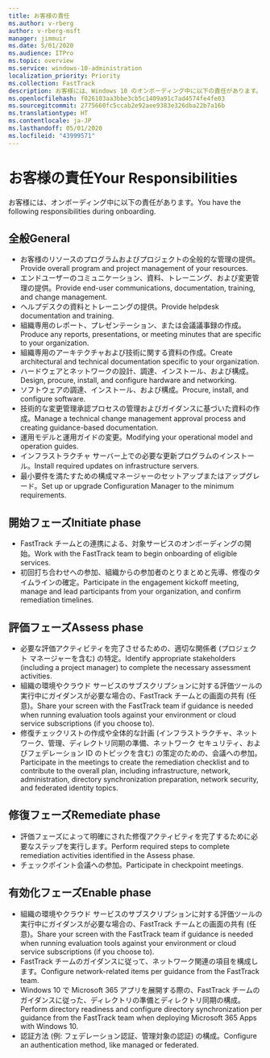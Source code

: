 ```yaml
---
title: お客様の責任
ms.author: v-rberg
author: v-rberg-msft
manager: jimmuir
ms.date: 5/01/2020
ms.audience: ITPro
ms.topic: overview
ms.service: windows-10-administration
localization_priority: Priority
ms.collection: FastTrack
description: お客様には、Windows 10 のオンボーディング中に以下の責任があります。
ms.openlocfilehash: f026103aa3bbe3cb5c1409a91c7ad4574fe4fe03
ms.sourcegitcommit: 2775660fc5ccab2e92aee9383e326dba22b7a16b
ms.translationtype: HT
ms.contentlocale: ja-JP
ms.lasthandoff: 05/01/2020
ms.locfileid: "43999571"
---
```

# <a name="your-responsibilities"></a><span data-ttu-id="98361-103">お客様の責任</span><span class="sxs-lookup"><span data-stu-id="98361-103">Your Responsibilities</span></span>

<span data-ttu-id="98361-104">お客様には、オンボーディング中に以下の責任があります。</span><span class="sxs-lookup"><span data-stu-id="98361-104">You have the following responsibilities during onboarding.</span></span>

## <a name="general"></a><span data-ttu-id="98361-105">全般</span><span class="sxs-lookup"><span data-stu-id="98361-105">General</span></span>

- <span data-ttu-id="98361-106">お客様のリソースのプログラムおよびプロジェクトの全般的な管理の提供。</span><span class="sxs-lookup"><span data-stu-id="98361-106">Provide overall program and project management of your resources.</span></span>
- <span data-ttu-id="98361-107">エンドユーザーのコミュニケーション、資料、トレーニング、および変更管理の提供。</span><span class="sxs-lookup"><span data-stu-id="98361-107">Provide end-user communications, documentation, training, and change management.</span></span>
- <span data-ttu-id="98361-108">ヘルプデスクの資料とトレーニングの提供。</span><span class="sxs-lookup"><span data-stu-id="98361-108">Provide helpdesk documentation and training.</span></span>
- <span data-ttu-id="98361-109">組織専用のレポート、プレゼンテーション、または会議議事録の作成。</span><span class="sxs-lookup"><span data-stu-id="98361-109">Produce any reports, presentations, or meeting minutes that are specific to your organization.</span></span>
- <span data-ttu-id="98361-110">組織専用のアーキテクチャおよび技術に関する資料の作成。</span><span class="sxs-lookup"><span data-stu-id="98361-110">Create architectural and technical documentation specific to your organization.</span></span>
- <span data-ttu-id="98361-111">ハードウェアとネットワークの設計、調達、インストール、および構成。</span><span class="sxs-lookup"><span data-stu-id="98361-111">Design, procure, install, and configure hardware and networking.</span></span>
- <span data-ttu-id="98361-112">ソフトウェアの調達、インストール、および構成。</span><span class="sxs-lookup"><span data-stu-id="98361-112">Procure, install, and configure software.</span></span>
- <span data-ttu-id="98361-113">技術的な変更管理承認プロセスの管理およびガイダンスに基づいた資料の作成。</span><span class="sxs-lookup"><span data-stu-id="98361-113">Manage a technical change management approval process and creating guidance-based documentation.</span></span>
- <span data-ttu-id="98361-114">運用モデルと運用ガイドの変更。</span><span class="sxs-lookup"><span data-stu-id="98361-114">Modifying your operational model and operation guides.</span></span>
- <span data-ttu-id="98361-115">インフラストラクチャ サーバー上での必要な更新プログラムのインストール。</span><span class="sxs-lookup"><span data-stu-id="98361-115">Install required updates on infrastructure servers.</span></span>
- <span data-ttu-id="98361-116">最小要件を満たすための構成マネージャーのセットアップまたはアップグレード。</span><span class="sxs-lookup"><span data-stu-id="98361-116">Set up or upgrade Configuration Manager to the minimum requirements.</span></span>

## <a name="initiate-phase"></a><span data-ttu-id="98361-117">開始フェーズ</span><span class="sxs-lookup"><span data-stu-id="98361-117">Initiate phase</span></span>

- <span data-ttu-id="98361-118">FastTrack チームとの連携による、対象サービスのオンボーディングの開始。</span><span class="sxs-lookup"><span data-stu-id="98361-118">Work with the FastTrack team to begin onboarding of eligible services.</span></span>
- <span data-ttu-id="98361-119">初回打ち合わせへの参加、組織からの参加者のとりまとめと先導、修復のタイムラインの確定。</span><span class="sxs-lookup"><span data-stu-id="98361-119">Participate in the engagement kickoff meeting, manage and lead participants from your organization, and confirm remediation timelines.</span></span>

## <a name="assess-phase"></a><span data-ttu-id="98361-120">評価フェーズ</span><span class="sxs-lookup"><span data-stu-id="98361-120">Assess phase</span></span>

- <span data-ttu-id="98361-121">必要な評価アクティビティを完了させるための、適切な関係者 (プロジェクト マネージャーを含む) の特定。</span><span class="sxs-lookup"><span data-stu-id="98361-121">Identify appropriate stakeholders (including a project manager) to complete the necessary assessment activities.</span></span>
- <span data-ttu-id="98361-122">組織の環境やクラウド サービスのサブスクリプションに対する評価ツールの実行中にガイダンスが必要な場合の、FastTrack チームとの画面の共有 (任意)。</span><span class="sxs-lookup"><span data-stu-id="98361-122">Share your screen with the FastTrack team if guidance is needed when running evaluation tools against your environment or cloud service subscriptions (if you choose to).</span></span>
- <span data-ttu-id="98361-123">修復チェックリストの作成や全体的な計画 (インフラストラクチャ、ネットワーク、管理、ディレクトリ同期の準備、ネットワーク セキュリティ、およびフェデレーション ID のトピックを含む) の策定のための、会議への参加。</span><span class="sxs-lookup"><span data-stu-id="98361-123">Participate in the meetings to create the remediation checklist and to contribute to the overall plan, including infrastructure, network, administration, directory synchronization preparation, network security, and federated identity topics.</span></span>

## <a name="remediate-phase"></a><span data-ttu-id="98361-124">修復フェーズ</span><span class="sxs-lookup"><span data-stu-id="98361-124">Remediate phase</span></span>

- <span data-ttu-id="98361-125">評価フェーズによって明確にされた修復アクティビティを完了するために必要なステップを実行します。</span><span class="sxs-lookup"><span data-stu-id="98361-125">Perform required steps to complete remediation activities identified in the Assess phase.</span></span>
- <span data-ttu-id="98361-126">チェックポイント会議への参加。</span><span class="sxs-lookup"><span data-stu-id="98361-126">Participate in checkpoint meetings.</span></span>

## <a name="enable-phase"></a><span data-ttu-id="98361-127">有効化フェーズ</span><span class="sxs-lookup"><span data-stu-id="98361-127">Enable phase</span></span>

- <span data-ttu-id="98361-128">組織の環境やクラウド サービスのサブスクリプションに対する評価ツールの実行中にガイダンスが必要な場合の、FastTrack チームとの画面の共有 (任意)。</span><span class="sxs-lookup"><span data-stu-id="98361-128">Share your screen with the FastTrack team if guidance is needed when running evaluation tools against your environment or cloud service subscriptions (if you choose to).</span></span>
- <span data-ttu-id="98361-129">FastTrack チームのガイダンスに従って、ネットワーク関連の項目を構成します。</span><span class="sxs-lookup"><span data-stu-id="98361-129">Configure network-related items per guidance from the FastTrack team.</span></span>
- <span data-ttu-id="98361-130">Windows 10 で Microsoft 365 アプリを展開する際の、FastTrack チームのガイダンスに従った、ディレクトリの準備とディレクトリ同期の構成。</span><span class="sxs-lookup"><span data-stu-id="98361-130">Perform directory readiness and configure directory synchronization per guidance from the FastTrack team when deploying Microsoft 365 Apps with Windows 10.</span></span>
- <span data-ttu-id="98361-131">認証方法 (例: フェデレーション認証、管理対象の認証) の構成。</span><span class="sxs-lookup"><span data-stu-id="98361-131">Configure an authentication method, like managed or federated.</span></span>

